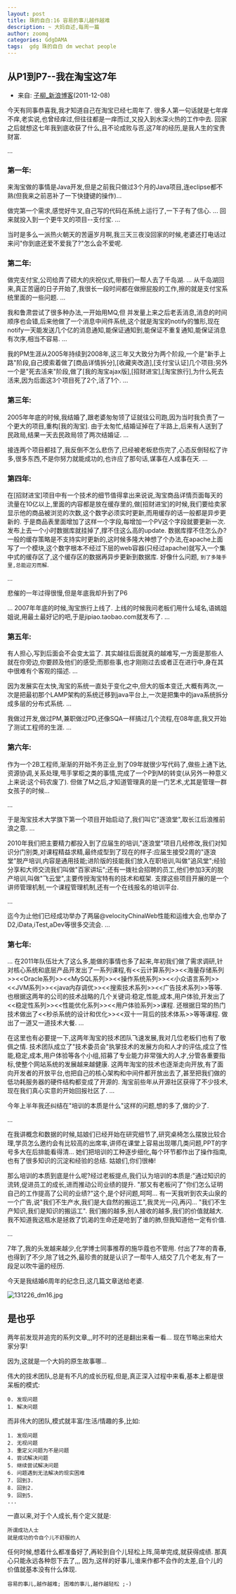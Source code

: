 ```yaml
---
layout: post
title: 珠的自白:16 容易的事儿越作越难
description: ~ 大妈自述,每周一篇
author: zoomq
categories: GdgDAMA
tags:  gdg 珠的自白 dm wechat people
---
```




## 从P1到P7--我在淘宝这7年

- 来自: [子柳_新浪博客](http://blog.sina.com.cn/s/blog_633219970100vz44.html)(2011-12-08)

今天有同事恭喜我,我才知道自己在淘宝已经七周年了. 很多人第一句话就是七年痒不痒,老实说,也曾经痒过,但往往都是一痒而过,又投入到水深火热的工作中去. 回家之后就想这七年我到底收获了什么,且不论成败与否,这7年的经历,是我人生的宝贵财富. 

...

### 第一年:
来淘宝做的事情是Java开发,但是之前我只做过3个月的Java项目,连eclipse都不熟(但我来之前恶补了一下快捷键的操作)...

做完第一个需求,感觉好牛叉,自己写的代码在系统上运行了,一下子有了信心. ...
回来就投入到一个更牛叉的项目--支付宝. 
...


当时是多么一派热火朝天的苦逼岁月啊,我三天三夜没回家的时候,老婆还打电话过来问"你到底还爱不爱我了?"怎么会不爱呢. 

<!--more-->

### 第二年:

做完支付宝,公司给弄了硕大的庆祝仪式,带我们一帮人去了千岛湖. 
...
从千岛湖回来,真正苦逼的日子开始了,我很长一段时间都在做擦屁股的工作,擦的就是支付宝系统里面的一些问题. 
...

我和鲁肃尝试了很多种办法,一开始用MQ,但 并发量上来之后老丢消息,消息的时间顺序也会错,后来他做了一个消息中间件系统,这个就是淘宝的notify的雏形,现在notify一天能发送几个亿的消息通知,能保证通知到,能保证不重复通知,能保证消息有次序,相当不容易. 
...

我的PM生涯从2005年持续到2008年,这三年又大致分为两个阶段,一个是"新手上路"阶段,自己摸索着做了[商品详情拆分],[收藏夹改造],[支付宝认证]几个项目;另外一个是"死去活来"阶段,做了[我的淘宝ajax版],[招财进宝],[淘宝旅行],为什么死去活来,因为后面这3个项目死了2个,活了1个. 
...

### 第三年:

2005年年底的时候,我结婚了,跟老婆匆匆领了证就往公司跑,因为当时我负责了一个更大的项目,重构[我的淘宝]. 由于太匆忙,结婚证掉在了半路上,后来有人送到了民政局,结果一天去民政局领了两次结婚证. 
...

接连两个项目都挂了,我反倒不怎么悲伤了,已经被老板悲伤完了,心态反倒轻松了许多,很多东西,不是你努力就能成功的,也许应了那句话,谋事在人成事在天. 
...

### 第四年:

在[招财进宝]项目中有一个技术的细节值得拿出来说说,淘宝商品详情页面每天的流量在10亿以上,里面的内容都是放在缓存里的,做[招财进宝]的时候,我们要给卖家显示他的商品被浏览的次数,这个数字必须实时更新,而用缓存的话一般都是异步更新的. 
于是商品表里面增加了这样一个字段,每增加一个PV这个字段就要更新一次. 发布上去一个小时数据库就挂掉了,撑不住这么高的update. 数据库撑不住怎么办?一般的缓存策略是不支持实时更新的,这时候多隆大神想了个办法,在apache上面写了一个模块,这个数字根本不经过下层的web容器(只经过apache)就写入一个集中式的缓存区了,这个缓存区的数据再异步更新到数据库. 
好像什么问题, `到了多隆手里,总能迎刃而解`. 

...

悲催的一年过得很慢,但是年底我却升到了P6

...
 2007年年底的时候,淘宝旅行上线了. 上线的时候我问老板们用什么域名,语嫣姐姐说,用最土最好记的吧,于是jipiao.taobao.com就发布了. 
 ...


###  第五年:

有人担心,写到后面会不会变太监了. 其实越往后面就真的越难写,一方面是那些人就在你旁边,你要顾及他们的感受;而那些事,也才刚刚过去或者正在进行中,身在其中很难有个客观的描述. 
...

因为发展实在太快,淘宝的系统一直处于变化之中,但大的版本变迁,大概有两次,一次是把最初那个LAMP架构的系统迁移到java平台上,一次是把集中的java系统拆分成多层的分布式系统. 
...

我做过开发,做过PM,兼职做过PD,还像SQA一样搞过几个流程,在08年底,我又开始了测试工程师的生涯. 
...

### 第六年:

作为一个2B工程师,渐渐的开始不务正业,到了09年就很少写代码了,做些上通下达,资源协调,关系处理,甩手掌柜之类的事情,完成了一个P到M的转变(从另外一种意义上来说:这个码农废了). 但做了M之后,才知道管理真的是一门艺术,尤其是管理一群女孩子的时候...

...

于是淘宝技术大学旗下第一个项目开始启动了,我们叫它"逐浪堂",取长江后浪推前浪之意. 
...

2010年我们把主要精力都投入到了应届生的培训,"逐浪堂"项目几经修改,我们对知识分门别类,对课程精益求精,最终成型到了现在的样子:应届生接受2周的"逐浪堂"脱产培训,内容是通用技能;进阶版的技能我们放入在职培训,叫做"追风堂";经验分享和大师交流我们叫做"百家讲坛";还有一拨社会招聘的员工,他们参加3天的脱产培训,叫做"飞云堂",主要传授淘宝特有的技术和框架. 支撑这些项目开展的是一个讲师管理机制,一个课程管理机制,还有一个在线报名的培训平台. 

...

迄今为止他们已经成功举办了两届@velocityChinaWeb性能和运维大会,也举办了D2,iData,iTest,aDev等很多交流会. 
...


### 第七年:

...
在2011年队伍壮大了这么多,能做的事情也多了起来,年初我们做了需求调研,针对核心系统和底层产品开发出了一系列课程,有<<云计算系列>><<海量存储系列>><<Oracle系列>><<MySQL系列>><<操作系统系列>><<小众语言系列>><<JVM系列>><<java内存调优>><<搜索技术系列>><<广告技术系列>>等等. 也根据这两年的公司的技术战略的几个关键词:稳定,性能,成本,用户体验,开发出了<<稳定性系列>><<性能优化系列>><<用户体验系列>>课程. 还根据日常的热门技术做出了<<秒杀系统的设计和优化>><<双十一背后的技术体系>>等等课程. 做出了一道又一道技术大餐. 
...

在这里也有必要提一下,这两年淘宝的技术团队飞速发展,我对几位老板们也有了敬佩之情. 技术团队成立了"技术委员会"执掌技术的发展方向和人才的评估,成立了性能,稳定,成本,用户体验等各个小组,招募了专业能力非常强大的人才,分管各重要指标,使整个网站系统的发展越来越健康. 这两年淘宝的技术也逐渐走向开放,有了面向开发者的开放平台,也把自己的核心架构和中间件都开放出去了,甚至把我们做的低功耗服务器的硬件结构都变成了开源的. 淘宝前些年从开源社区获得了不少技术,现在我们真心实意的开始回报社区了. 
...

今年上半年我还纠结在"培训的本质是什么"这样的问题,想的多了,做的少了. 

...

在我讲概念和数据的时候,姑娘们已经开始在研究细节了,研究桌椅怎么摆放比较合理,学员怎么邀约会有比较高的出席率,讲师在课堂上容易出现哪几类问题,PPT的字号多大在后排能看得清... 她们把培训的工种逐步细化,每个环节都作出了操作指南,也有了很多知识的沉淀和经验的总结. 姑娘们,你们很棒!

那么培训的本质到底是什么呢?经过老板提点,我们认为培训的本质是:"通过知识的流转,促进员工的成长,进而推动公司业绩的提升. "那又有老板问了"你们怎么证明自己的工作提高了公司的业绩?"这个,是个好问题,呵呵... 有一天我听到农夫山泉的一个广告,说"我们不生产水,我们是大自然的搬运工",我灵光一闪,再闪... "我们不生产知识,我们是知识的搬运工". 我们搬的越多,别人接收的越多,我们的价值就越大. 我不知道我这瓶水是拯救了饥渴的生命还是呛到了谁的肺,但我知道他一定有价值. 

...

7年了,我的头发越来越少,化学博士同事推荐的施华蔻也不管用. 付出了7年的青春,也得到了不少,除了钱之外,最珍贵的就是认识了一帮牛人,结交了几个老友,有了一段足以吹牛逼的经历. 

今天是我结婚6周年的纪念日,这几篇文章送给老婆. 


![131226_dm16.jpg](http://zoomq.qiniudn.com/ZHGDG/wechat/131226_dm16.jpg)


## 是也乎

两年前发现并追完的系列文章,,,时不时的还是翻出来看一看...
现在节略出来给大家分享!

因为,这就是一个大妈的原生故事哪...

伟大的技术团队,总是有不凡的成长历程,但是,真正深入过程中来看,基本上都是很呆板的模式:

    0. 发现问题
    1. 解决问题


而非伟大的团队,模式就丰富/生活/情趣的多,比如:

    1. 发现问题
    2. 无视问题
    3. 重定义问题为不是问题
    4. 尝试解决问题
    5. 继续尝试解决问题
    6. 问题遇到无法解决的现实困难
    7. 回到3. 
    8. 回到2. 
    9. 回到5.
    ...


一直以来,对于个人成长,有个定义就是:

    所谓成功人士
    就是成功的令自个儿不舒服的人


任何时候,想着什么都准备好了,再轮到自个儿轻松上阵,简单完成,就获得成绩.
那真心只能永远各种怨下去了,,,
因为,这样的好事儿,谁来作都不会作的太差,自个儿的价值就基本没有什么体现.

`容易的事儿,越作越难; 困难的事儿,越作越轻松 ;-)`




